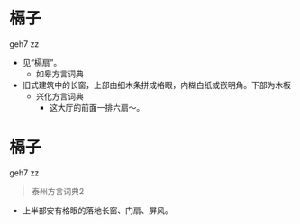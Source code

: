 # 槅子
geh7 zz
+ 见“槅扇”。
  * 如皋方言词典
+ 旧式建筑中的长窗，上部由细木条拼成格眼，内糊白纸或嵌明角。下部为木板
  * 兴化方言词典
    - 这大厅的前面一排六扇～。


# 槅子
geh7 zz
> 泰州方言词典2
- 上半部安有格眼的落地长窗、门扇、屏风。